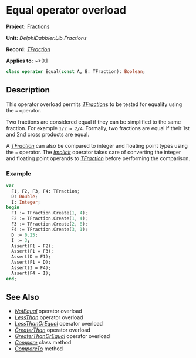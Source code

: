 # Equal operator overload

**Project:** [Fractions](../API.md)

**Unit:** _DelphiDabbler.Lib.Fractions_

**Record:** [_TFraction_](./TFraction.md)

**Applies to:** ~>0.1

```pascal
class operator Equal(const A, B: TFraction): Boolean;
```

## Description

This operator overload permits [_TFraction_](./TFraction.md)s to be tested for equality using the `=` operator.

Two fractions are considered equal if they can be simplified to the same fraction. For example `1/2 = 2/4`. Formally, two fractions are equal if their 1st and 2nd cross products are equal.

A [_TFraction_](./TFraction.md) can also be compared to integer and floating point types using the `=` operator. The [_Implicit_](./TFraction-Implicit.md) operator takes care of converting the integer and floating point operands to [_TFraction_](./TFraction.md) before performing the comparison.

### Example

```pascal
var
  F1, F2, F3, F4: TFraction;
  D: Double;
  I: Integer;
begin
  F1 := TFraction.Create(1, 4);
  F2 := TFraction.Create(1, 4);
  F3 := TFraction.Create(2, 8);
  F4 := TFraction.Create(3, 1);
  D := 0.25;
  I := 3;
  Assert(F1 = F2);
  Assert(F1 = F3);
  Assert(D = F1);
  Assert(F1 = D);
  Assert(I = F4);
  Assert(F4 = I);
end;
```

## See Also

* [_NotEqual_](./TFraction-NotEqual.md) operator overload
* [_LessThan_](./TFraction-LessThan.md) operator overload
* [_LessThanOrEqual_](./TFraction-LessThanOrEqual.md) operator overload
* [_GreaterThan_](./TFraction-GreaterThan.md) operator overload
* [_GreaterThanOrEqual_](./TFraction-GreaterThanOrEqual.md) operator overload
* [_Compare_](./TFraction-Compare.md) class method
* [_CompareTo_](./TFraction-CompareTo.md) method
